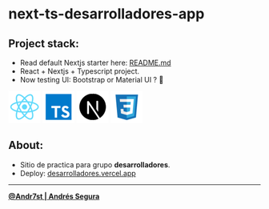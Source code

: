 [//]: # (Developer - Andrés Segura)
[//]: # (For preview this markdown: Ctrl+Shift+V _linux_)
[//]: # (https://code.visualstudio.com/docs/getstarted/keybindings)

# next-ts-desarrolladores-app

## Project stack:

* Read default Nextjs starter here: [README.md](./README-default.md)
* React + Nextjs + Typescript project.
* Now testing UI: Bootstrap or Material UI ? 🤔

![](project-resources/stack/react.png "React")
![](project-resources/stack/ts.png "TypeScript Types")
![](project-resources/stack/next.png "nextjs")
![](project-resources/stack/css3.png "Cascading Style Sheets")

[//]: # (comment)
[//]: # (https://github.com/Andr7st/)
[//]: # (https://github.com/Andr7st/next-ts-desarrolladores-app)

## About:

* Sitio de practica para grupo **desarrolladores**.
* Deploy: [desarrolladores.vercel.app](https://desarrolladores.vercel.app/)

[//]: # (project id: "" )
---
[**@Andr7st | Andrés Segura**](https://github.com/Andr7st)